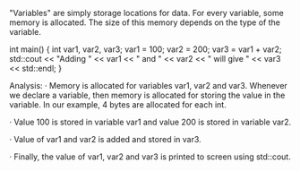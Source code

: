"Variables" are simply storage locations for data. For every variable, some memory is allocated. The size of this memory depends on the type of the variable.

int main() {
  int var1, var2, var3;
  var1 = 100;
  var2 = 200;
  var3 = var1 + var2;
  std::cout << "Adding " << var1 << " and " << var2 << " will give " << var3 << std::endl;
}

Analysis:
· Memory is allocated for variables var1, var2 and var3. Whenever we
declare a variable, then memory is allocated for storing the value in the variable. In our example, 4 bytes are allocated for each int.

· Value 100 is stored in variable var1 and value 200 is stored in variable var2.

· Value of var1 and var2 is added and stored in var3.

· Finally, the value of var1, var2 and var3 is printed to screen using
std::cout.
